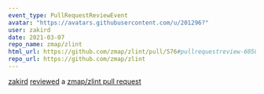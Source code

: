 ```yaml
---
event_type: PullRequestReviewEvent
avatar: "https://avatars.githubusercontent.com/u/201296?"
user: zakird
date: 2021-03-07
repo_name: zmap/zlint
html_url: https://github.com/zmap/zlint/pull/576#pullrequestreview-605876095
repo_url: https://github.com/zmap/zlint
---
```


<a href='https://github.com/zakird' target='_blank'>zakird</a> <a href='https://github.com/zmap/zlint/pull/576#pullrequestreview-605876095' target='_blank'>reviewed</a> a <a href='https://github.com/zmap/zlint/pull/576' target='_blank'>zmap/zlint pull request</a>

<small>